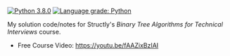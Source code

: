 [![Python 3.8.0](https://img.shields.io/badge/python-3.8+-blue.svg)](https://www.python.org/downloads/release/python-380/)
[![Language grade: Python](https://img.shields.io/lgtm/grade/python/g/plasticuproject/binary-tree-algo-course.svg?logo=lgtm&logoWidth=18)](https://lgtm.com/projects/g/plasticuproject/binary-tree-algo-course/context:python)

My solution code/notes for Structly's _Binary Tree Algorithms for Technical Interviews_ course.

- Free Course Video: https://youtu.be/fAAZixBzIAI
